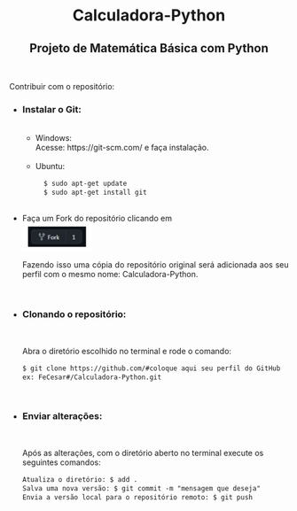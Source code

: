 <h1 align="center"> Calculadora-Python </h2>

<h2 align="center"> Projeto de Matemática Básica com Python </h2>
<br/>

Contribuir com o repositório:
<ul>
  <li> <h3>Instalar o Git: </h3>
  <ul>
    <br/>
    <li>Windows:</li>
    Acesse: <a>https://git-scm.com/</a> e faça instalação.
    <br />
    <br />
    <li>Ubuntu:</li>    
    
      $ sudo apt-get update
      $ sudo apt-get install git
  </ul>
  </li>
  <br />
  <li>
    Faça um Fork do repositório clicando em
    <br />
    <img src="./img/fork.png" width="125px">
    <br />
    <p align="justify">
      Fazendo isso uma cópia do repositório original será adicionada aos seu perfil com o mesmo nome: Calculadora-Python.
    </p>
  </li>
  <br />
  <li><h3> Clonando o repositório: </h3></li>
    <br />
    <p>Abra o diretório escolhido no terminal e rode o comando:</p>
    
    $ git clone https://github.com/#coloque aqui seu perfil do GitHub ex: FeCesar#/Calculadora-Python.git
  <br />
  <li><h3>Enviar alterações:</h3></li>
    <br/>
    <p>Após as alterações, com o diretório aberto no terminal execute os seguintes comandos: <p>
    
    Atualiza o diretório: $ add .
    Salva uma nova versão: $ git commit -m "mensagem que deseja"
    Envia a versão local para o repositório remoto: $ git push
</ul>
